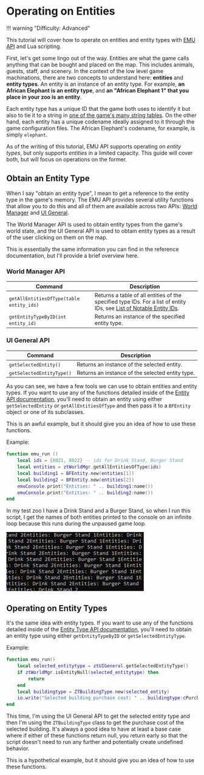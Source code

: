 # Operating on Entities

!!! warning "Difficulty: Advanced"

This tutorial will cover how to operate on entities and entity types with [EMU API](../reference/emu/index.md) and Lua scripting.

First, let's get some lingo out of the way. Entities are what the game calls anything that can be bought and placed on the map. This includes animals, guests, staff, and scenery. In the context of the low level game machinations, there are two concepts to understand here: **entities** and **entity types**. An entity is an instance of an entity type. For example, **an African Elephant is an entity type**, and **an "African Elephant 1" that you place in your zoo is an entity**. 

Each entity type has a unique ID that the game both uses to identify it but also to tie it to a string in [one of the game's many string tables](../reference/string-tables/index.md). On the other hand, each entity has a unique codename ideally assigned to it through the game configuration files. The African Elephant's codename, for example, is simply `elephant`.

As of the writing of this tutorial, EMU API supports operating on *entity types*, but only supports *entities* in a limited capacity. This guide will cover both, but will focus on operations on the former.

## Obtain an Entity Type

When I say "obtain an entity type", I mean to get a reference to the entity type in the game's memory. The EMU API provides several utility functions that allow you to do this and all of them are available across two APIs: [World Manager](../reference/emu/api/worldmanager.md) and [UI General](../reference/emu/api/uigeneral.md). 

The World Manager API is used to obtain entity types from the game's world state, and the UI General API is used to obtain entity types as a result of the user clicking on them on the map.

This is essentially the same information you can find in the reference documentation, but I'll provide a brief overview here.

### World Manager API

| Command  | Description |
| ------------- | ------------- |
| `getAllEntitiesOfType(table entity_ids)` | Returns a table of all entities of the specified type IDs. For a list of entity IDs, see [List of Notable Entity IDs](../reference/string-tables/entity-ids.md). |
| `getEntityTypeByID(int entity_id)` | Returns an instance of the specified entity type. |

### UI General API

| Command  | Description |
| ------------- | ------------- |
| `getSelectedEntity()` | Returns an instance of the selected entity. |
| `getSelectedEntityType()` | Returns an instance of the selected entity type. |

As you can see, we have a few tools we can use to obtain entities and entity types. If you want to use any of the functions detailed inside of the [Entity API documentation](../reference/emu/api/entities.md), you'll need to obtain an entity using either `getSelectedEntity` or `getAllEntitiesOfType` and then pass it to a `BFEntity` object or one of its subclasses.

This is an awful example, but it should give you an idea of how to use these functions.

Example:

```lua
function emu_run ()
    local ids = {8021, 8022} -- ids for Drink Stand, Burger Stand
    local entities = ztWorldMgr.getAllEntitiesOfType(ids)
    local building1 = BFEntity.new(entities[1])
    local building2 = BFEntity.new(entities[2])
    emuConsole.print("Entities: " .. building1:name())
    emuConsole.print("Entities: " .. building2:name())
end
```

In my test zoo I have a Drink Stand and a Burger Stand, so when I run this script, I get the names of both entities printed to the console on an infinite loop because this runs during the unpaused game loop.

![Operating on Entities](./images/op-entities.png)

## Operating on Entity Types

It's the same idea with entity types. If you want to use any of the functions detailed inside of the [Entity Type API documentation](../reference/emu/api/entitytypes.md), you'll need to obtain an entity type using either `getEntityTypeByID` or `getSelectedEntityType`.

Example:

```lua
function emu_run()
    local selected_entitytype = ztUIGeneral.getSelectedEntityType()
    if ztWorldMgr.isEntityNull(selected_entitytype) then
        return
    end
    local buildingtype = ZTBuildingType.new(selected_entity)
    io.write("Selected building purchase cost: " .. buildingtype:cPurchaseCost())
end
```

This time, I'm using the UI General API to get the selected entity type and then I'm using the `ZTBuildingType` class to get the purchase cost of the selected building. It's always a good idea to have at least a base case where if either of these functions return null, you return early so that the script doesn't need to run any further and potentially create undefined behavior.

This is a hypothetical example, but it should give you an idea of how to use these functions.